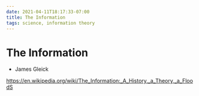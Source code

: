 ```yaml
---
date: 2021-04-11T18:17:33-07:00
title: The Information
tags: science, information theory
---
```


# The Information

* James Gleick

https://en.wikipedia.org/wiki/The_Information:_A_History,_a_Theory,_a_FloodS
